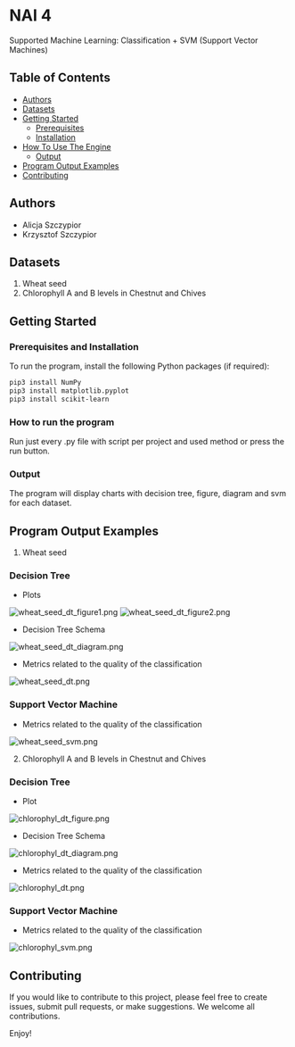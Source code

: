 # NAI 4
Supported Machine Learning: Classification + SVM (Support Vector Machines)


## Table of Contents

- [Authors](#authors)
- [Datasets](#datasets)
- [Getting Started](#getting-started)
  - [Prerequisites](#prerequisites)
  - [Installation](#installation)
- [How To Use The Engine](#how-to-use-the-engine)
  - [Output](#output)
- [Program Output Examples](#program-output-examples)
- [Contributing](#contributing)

## Authors
- Alicja Szczypior
- Krzysztof Szczypior

## Datasets

1. Wheat seed 
2. Chlorophyll A and B levels in Chestnut and Chives

## Getting Started

### Prerequisites and Installation
To run the program, install the following Python packages (if required):

```bash
pip3 install NumPy
pip3 install matplotlib.pyplot
pip3 install scikit-learn
```
### How to run the program
Run just every .py file with script per project and used method or press the run button.

### Output
The program will display charts with decision tree, figure, diagram and svm for each dataset.


## Program Output Examples

1. Wheat seed 

### Decision Tree
* Plots

![wheat_seed_dt_figure1.png](assets%2Fwheat_seed_dt_figure1.png)
![wheat_seed_dt_figure2.png](assets%2Fwheat_seed_dt_figure2.png)

* Decision Tree Schema

![wheat_seed_dt_diagram.png](assets%2Fwheat_seed_dt_diagram.png)

* Metrics related to the quality of the classification

![wheat_seed_dt.png](assets%2Fwheat_seed_dt.png)

### Support Vector Machine
* Metrics related to the quality of the classification

![wheat_seed_svm.png](assets%2Fwheat_seed_svm.png)

2. Chlorophyll A and B levels in Chestnut and Chives

### Decision Tree
* Plot

![chlorophyl_dt_figure.png](assets%2Fchlorophyl_dt_figure.png)

* Decision Tree Schema

![chlorophyl_dt_diagram.png](assets%2Fchlorophyl_dt_diagram.png)

* Metrics related to the quality of the classification

![chlorophyl_dt.png](assets%2Fchlorophyl_dt.png)



### Support Vector Machine
* Metrics related to the quality of the classification

![chlorophyl_svm.png](assets%2Fchlorophyl_svm.png)



## Contributing

If you would like to contribute to this project, please feel free to create issues, submit pull requests, or make suggestions. We welcome all contributions.

Enjoy!

